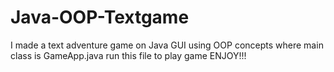 # Java-OOP-Textgame
I made a text adventure game on Java GUI using OOP concepts where main class is GameApp.java run this file to play game ENJOY!!!
